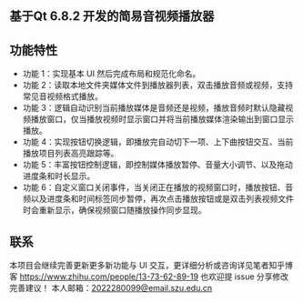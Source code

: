 ## 基于Qt 6.8.2 开发的简易音视频播放器


## 功能特性

- 功能 1：实现基本 UI 然后完成布局和规范化命名。
- 功能 2：读取本地文件夹媒体文件到播放器列表，双击播放音频或视频，支持常见音视频格式播放。
- 功能 3：逻辑自动识别当前播放媒体是音频还是视频，播放音频时默认隐藏视频播放窗口，仅当播放视频时显示窗口并将当前播放媒体渲染输出到窗口显示播放。
- 功能 4：实现按钮切换逻辑，即播放完自动切下一项、上下曲按钮交互、当前播放项目列表高亮跟踪等。
- 功能 5：丰富按钮控制逻辑，即控制媒体播放暂停、音量大小调节、以及拖动进度条和时长显示。
- 功能 6：自定义窗口关闭事件，当关闭正在播放的视频窗口时，播放按钮、音频以及进度条和时间标签同步暂停，再次点击播放按钮或是双击列表视频文件时会重新显示，确保视频窗口随播放操作同步显现。


## 联系

本项目会继续完善更新更多新功能与 UI 交互，更详细分析或咨询详见笔者知乎博客 https://www.zhihu.com/people/13-73-62-89-19
也欢迎提 issue 分享修改完善建议！
本人邮箱：2022280099@email.szu.edu.cn

